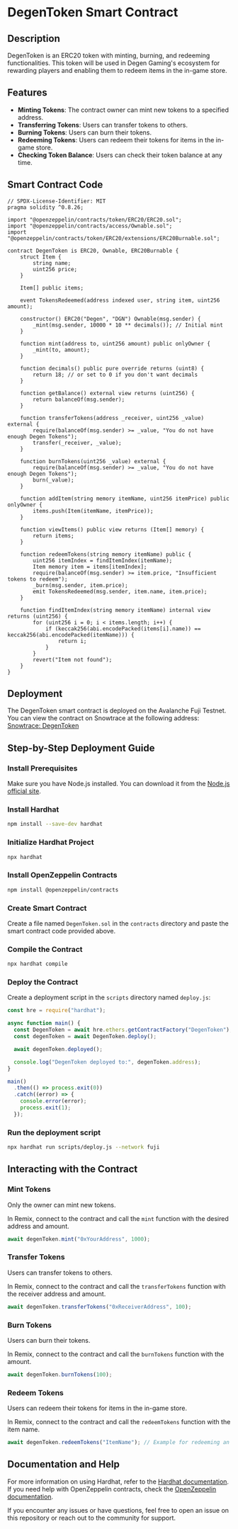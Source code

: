 # DegenToken Smart Contract

## Description
DegenToken is an ERC20 token with minting, burning, and redeeming functionalities. This token will be used in Degen Gaming's ecosystem for rewarding players and enabling them to redeem items in the in-game store.

## Features
- **Minting Tokens**: The contract owner can mint new tokens to a specified address.
- **Transferring Tokens**: Users can transfer tokens to others.
- **Burning Tokens**: Users can burn their tokens.
- **Redeeming Tokens**: Users can redeem their tokens for items in the in-game store.
- **Checking Token Balance**: Users can check their token balance at any time.

## Smart Contract Code

```solidity
// SPDX-License-Identifier: MIT
pragma solidity ^0.8.26;

import "@openzeppelin/contracts/token/ERC20/ERC20.sol";
import "@openzeppelin/contracts/access/Ownable.sol";
import "@openzeppelin/contracts/token/ERC20/extensions/ERC20Burnable.sol";

contract DegenToken is ERC20, Ownable, ERC20Burnable {
    struct Item {
        string name;
        uint256 price;
    }

    Item[] public items;

    event TokensRedeemed(address indexed user, string item, uint256 amount);

    constructor() ERC20("Degen", "DGN") Ownable(msg.sender) {
        _mint(msg.sender, 10000 * 10 ** decimals()); // Initial mint
    }

    function mint(address to, uint256 amount) public onlyOwner {
        _mint(to, amount);
    }

    function decimals() public pure override returns (uint8) {
        return 18; // or set to 0 if you don't want decimals
    }

    function getBalance() external view returns (uint256) {
        return balanceOf(msg.sender);
    }

    function transferTokens(address _receiver, uint256 _value) external {
        require(balanceOf(msg.sender) >= _value, "You do not have enough Degen Tokens");
        transfer(_receiver, _value);
    }

    function burnTokens(uint256 _value) external {
        require(balanceOf(msg.sender) >= _value, "You do not have enough Degen Tokens");
        burn(_value);
    }

    function addItem(string memory itemName, uint256 itemPrice) public onlyOwner {
        items.push(Item(itemName, itemPrice));
    }

    function viewItems() public view returns (Item[] memory) {
        return items;
    }

    function redeemTokens(string memory itemName) public {
        uint256 itemIndex = findItemIndex(itemName);
        Item memory item = items[itemIndex];
        require(balanceOf(msg.sender) >= item.price, "Insufficient tokens to redeem");
        _burn(msg.sender, item.price);
        emit TokensRedeemed(msg.sender, item.name, item.price);
    }

    function findItemIndex(string memory itemName) internal view returns (uint256) {
        for (uint256 i = 0; i < items.length; i++) {
            if (keccak256(abi.encodePacked(items[i].name)) == keccak256(abi.encodePacked(itemName))) {
                return i;
            }
        }
        revert("Item not found");
    }
}
```

## Deployment

The DegenToken smart contract is deployed on the Avalanche Fuji Testnet. You can view the contract on Snowtrace at the following address:  
[Snowtrace: DegenToken](https://snowtrace.io/address/0x0a4a804a5fe3CF2F2234510A6334b9f4ae8E421a)

## Step-by-Step Deployment Guide

### Install Prerequisites
Make sure you have Node.js installed. You can download it from the [Node.js official site](https://nodejs.org/).

### Install Hardhat
```bash
npm install --save-dev hardhat
```

### Initialize Hardhat Project

```bash
npx hardhat
```

### Install OpenZeppelin Contracts

```bash
npm install @openzeppelin/contracts
```

### Create Smart Contract

Create a file named `DegenToken.sol` in the `contracts` directory and paste the smart contract code provided above.

### Compile the Contract

```bash
npx hardhat compile
```

### Deploy the Contract

Create a deployment script in the `scripts` directory named `deploy.js`:

```javascript
const hre = require("hardhat");

async function main() {
  const DegenToken = await hre.ethers.getContractFactory("DegenToken");
  const degenToken = await DegenToken.deploy();

  await degenToken.deployed();

  console.log("DegenToken deployed to:", degenToken.address);
}

main()
  .then(() => process.exit(0))
  .catch((error) => {
    console.error(error);
    process.exit(1);
  });
```

### Run the deployment script

```bash
npx hardhat run scripts/deploy.js --network fuji
```

## Interacting with the Contract

### Mint Tokens

Only the owner can mint new tokens.

In Remix, connect to the contract and call the `mint` function with the desired address and amount.

```javascript
await degenToken.mint("0xYourAddress", 1000);
```

### Transfer Tokens

Users can transfer tokens to others.

In Remix, connect to the contract and call the `transferTokens` function with the receiver address and amount.

```javascript
await degenToken.transferTokens("0xReceiverAddress", 100);
```

### Burn Tokens

Users can burn their tokens.

In Remix, connect to the contract and call the `burnTokens` function with the amount.

```javascript
await degenToken.burnTokens(100);
```

### Redeem Tokens

Users can redeem their tokens for items in the in-game store.

In Remix, connect to the contract and call the `redeemTokens` function with the item name.

```javascript
await degenToken.redeemTokens("ItemName"); // Example for redeeming an item by name
```

## Documentation and Help

For more information on using Hardhat, refer to the [Hardhat documentation](https://hardhat.org/docs). If you need help with OpenZeppelin contracts, check the [OpenZeppelin documentation](https://docs.openzeppelin.com/).

If you encounter any issues or have questions, feel free to open an issue on this repository or reach out to the community for support.
